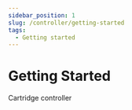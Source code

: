 ```yaml
---
sidebar_position: 1
slug: /controller/getting-started
tags:
  - Getting started
---
```


# Getting Started

Cartridge controller 